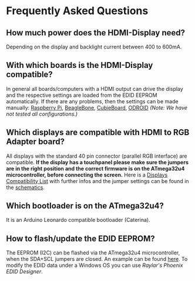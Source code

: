 # Frequently Asked Questions

## How much power does the HDMI-Display need?
Depending on the display and backlight current between 400 to 600mA.


## With which boards is the HDMI-Display compatible?
In general all boards/computers with a HDMI output can drive the display and the respective settings are loaded from the EDID EEPROM automatically.
If there are any problems, then the settings can be made manually:
[Raspberry Pi](https://github.com/watterott/HDMI-Display/blob/master/docu/config.txt),
[BeagleBone](https://github.com/watterott/HDMI-Display/blob/master/docu/uEnv.txt),
[CubieBoard](https://github.com/watterott/HDMI-Display/blob/master/docu/boot.scr),
[ODROID](https://github.com/watterott/HDMI-Display/blob/master/docu/boot.ini)
*(Note: We have not tested all configurations.)*


## Which displays are compatible with HDMI to RGB Adapter board?
All displays with the standard 40 pin connector (parallel RGB interface) are compatible.
**If the display has a touchpanel please make sure the jumpers are in the right position and the correct firmware is on the ATmega32u4 microcontroller, before connecting the screen.**
Here is a [Displays Compatibility List](https://github.com/watterott/HDMI-Display/blob/master/docu/Displays.md) with further infos 
and the jumper settings can be found in the [schematics](https://github.com/watterott/HDMI-Display/tree/master/pcb).


## Which bootloader is on the ATmega32u4?
It is an Arduino Leonardo compatible bootloader (Caterina).


## How to flash/update the EDID EEPROM?
The EEPROM (I2C) can be flashed via the ATmega32u4 microcontroller, when the SDA+SCL jumpers are closed.
An example can be found [here](https://github.com/watterott/HDMI-Display/tree/master/src/edid-prog).
To modify the EDID data under a Windows OS you can use *Raylar's Phoenix EDID Designer*.
